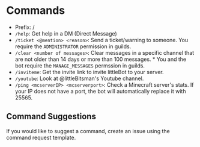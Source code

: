 # Commands

* Prefix: /  
* `/help`: Get help in a DM (Direct Message)  
* `/ticket <@mention> <reason>`: Send a ticket/warning to someone. You require the `ADMINISTRATOR` permission in guilds.  
* `/clear <number of messages>`: Clear messages in a specific channel that are not older than 14 days or more than 100 messages. * You and the bot require the `MANAGE_MESSAGES` permssion in guilds.  
* `/inviteme`: Get the invite link to invite littleBot to your server.  
* `/youtube`: Look at @littleBitsman's Youtube channel.  
* `/ping <mcserverIP> <mcserverport>`: Check a Minecraft server's stats. If your IP does not have a port, the bot will automatically replace it with 25565.

## Command Suggestions

If you would like to suggest a command, create an issue using the command request template.

